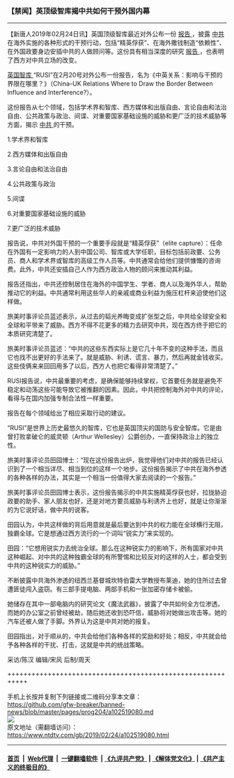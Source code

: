 ### 【禁闻】英顶级智库揭中共如何干预外国内幕
------------------------

<div class="post_content">
 <p>
  【新唐人2019年02月24日讯】英国顶级智库最近对外公布一份
  <a href="https://www.ntdtv.com/gb/报告.htm">
   报告
  </a>
  ，披露
  <a href="https://www.ntdtv.com/gb/中共.htm">
   中共
  </a>
  在海外实施的各种形式的干预行动，包括“精英俘获”、在海外撒钱制造“依赖性”、在外国政要身边安插中共的人做顾问等。这份具有相当深度的研究
  <a href="https://www.ntdtv.com/gb/报告.htm">
   报告
  </a>
  ，也表明了西方对中共立场的改变。
 </p>
 <p>
  <a href="https://www.ntdtv.com/gb/英国智库.htm">
   英国智库
  </a>
  “RUSI”在2月20号对外公布一份报告，名为《中英关系：影响与干预的界限在哪里？》（China–UK Relations Where to Draw the Border Between Influence and Interference?）。
 </p>
 <p>
  这份报告从七个领域，包括学术界和智库、西方媒体和出版自由、言论自由和法治自由、公共政策与政治、间谍、对重要国家基础设施的威胁和更广泛的技术威胁等方面，揭示
  <a href="https://www.ntdtv.com/gb/中共.htm">
   中共
  </a>
  的干预。
 </p>
 <p>
  1.学术界和智库
 </p>
 <p>
  2.西方媒体和出版自由
 </p>
 <p>
  3.言论自由和法治自由
 </p>
 <p>
  4.公共政策与政治
 </p>
 <p>
  5.间谍
 </p>
 <p>
  6.对重要国家基础设施的威胁
 </p>
 <p>
  7.更广泛的技术威胁
 </p>
 <p>
  报告说，中共对外国干预的一个重要手段就是“精英俘获”（elite capture）：任命在外国有一定影响力的人到中国公司、智库或大学任职，目标包括前政要、公务员、商人和学术界或智库的高级工作人员等。中共通常会给他们提供慷慨的咨询费。此外，中共还安插自己人作为西方政治人物的顾问来推动其利益。
 </p>
 <p>
  报告还指出，中共还控制居住在海外的中国学生、学者、商人以及海外华人，帮助推动它的利益。中共通常利用这些华人的亲戚或商业利益为施压杠杆来迫使他们这样做。
 </p>
 <p>
  旅美时事评论员蓝述表示，从过去的韬光养晦变成扩张型之后，中共给全球安全和全球和平带来了威胁。西方不得不花更多的精力去研究中共，现在西方终于把它的本质研究清楚了。
 </p>
 <p>
  旅美时事评论员蓝述：“中共的这些东西实际上是它几十年不变的这种手法，而且它也找不出更好的手法来了。就是威胁、利诱、谎言、暴力，然后再就金钱收买。这些伎俩来来回回用多了以后，西方人也把它看得非常清楚了。”
 </p>
 <p>
  RUSI报告说，中共最重要的考虑，是确保能够持续掌权，它首要任务就是避免不稳定和动荡这些可能导致它被推翻的因素。因此，中共把控制海外对中共的评论，看得与在国内加强专制合法性一样重要。
 </p>
 <p>
  报告在每个领域给出了相应采取行动的建议。
 </p>
 <p>
  “RUSI”是世界上历史最悠久的智库，它也是英国顶尖的国防与安全智库。它是由曾打败拿破仑的威灵顿（Arthur Wellesley）公爵创办，一直保持政治上的独立性。
 </p>
 <p>
  旅美时事评论员田园博士：“现在这份报告出炉，我觉得他们对中共的报告已经认识到了一个相当详尽、相当到位的这样一个地步。这份报告揭示了中共在海外参透的各种各样的办法，其实是一个相当一份值得大家去阅读的一个报告。”
 </p>
 <p>
  旅美时事评论员田园博士表示，这份报告揭示的中共实施精英俘获也好，拉拢胁迫政要的助手、家人朋友也好，还是对地方要员威胁与利诱齐上也好，就是让你渐渐的为它说好话，做中共的说客。
 </p>
 <p>
  田园认为，中共这样做的背后用意就是最后要达到中共的权力能在全球横行无阻，独霸全球。它是想通过西方流行的一个词叫“锐实力”来实现的。
 </p>
 <p>
  田园：“它想用锐实力去统治全球。那么在这种锐实力的影响下，所有国家对中共这种崛起、对中共的这种独霸全球的有所警惕和比较反对的这样的人士，都会受到中共的这种锐实力的威胁。”
 </p>
 <p>
  不断披露中共海外渗透的纽西兰基督城坎特伯雷大学教授布莱迪，她的住所过去曾遭匪徒闯入盗窃。有三部手提电脑、两部手机和一张加密存储卡被偷。
 </p>
 <p>
  她储存在其中一部电脑内的研究论文《魔法武器》，披露了中共如何全方位渗透。而她的办公室之前曾经被劫，随后她还收到恐吓信，威胁将对她做出攻击等。她的汽车还被人做了手脚。外界认为这是中共对她的报复。
 </p>
 <p>
  田园指出，对于顺从的，中共会给他们各种各样的奖励和好处；相反，中共就会给予各种各样的干扰、打击，这就是中共的统战策略。
 </p>
 <p>
  采访/陈汉 编辑/宋风 后制/周天
 </p>
 <div class="single_ad">
 </div>
</div>

+++++++++++++++++++++++++++++++++++++++++++++++++++++++++++<br/><br/>
手机上长按并复制下列链接或二维码分享本文章：<br/>
https://github.com/gfw-breaker/banned-news/blob/master/pages/prog204/a102519080.md <br/>
<a href='https://github.com/gfw-breaker/banned-news/blob/master/pages/prog204/a102519080.md'><img src='https://github.com/gfw-breaker/banned-news/blob/master/pages/prog204/a102519080.md.png'/></a> <br/>
原文地址（需翻墙访问）：https://www.ntdtv.com/gb/2019/02/24/a102519080.html


------------------------
#### [首页](https://github.com/gfw-breaker/banned-news/blob/master/README.md) &nbsp;|&nbsp; [Web代理](https://github.com/labour-camp/helloworld) &nbsp;|&nbsp; [一键翻墙软件](https://github.com/gfw-breaker/nogfw/blob/master/README.md) &nbsp;| [《九评共产党》](https://github.com/gfw-breaker/9ping.md/blob/master/README.md#九评之一评共产党是什么) | [《解体党文化》](https://github.com/gfw-breaker/jtdwh.md/blob/master/README.md) | [《共产主义的终极目的》](https://github.com/gfw-breaker/gczydzjmd.md/blob/master/README.md)

